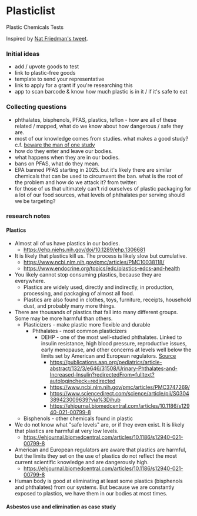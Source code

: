 # Plasticlist

Plastic Chemicals Tests

Inspired by [Nat Friedman's tweet](https://twitter.com/natfriedman/status/1789287484515659896).

### Initial ideas
- add / upvote goods to test
- link to plastic-free goods
- template to send your representative
- link to apply for a grant if you're researching this
- app to scan barcode & know how much plastic is in it / if it's safe to eat

### Collecting questions
- phthalates, bisphenols, PFAS, plastics, teflon - how are all of these related / mapped, what do we know about how dangerous / safe they are.
- most of our knowledge comes from studies. what makes a good study? c.f. [beware the man of one study](https://slatestarcodex.com/2014/12/12/beware-the-man-of-one-study/)
- how do they enter and leave our bodies.
- what happens when they are in our bodies.
- bans on PFAS, what do they mean.
- EPA banned PFAS starting in 2025. but it's likely there are similar chemicals that can be used to circumvent the ban. what is the root of the problem and how do we attack it?
from twitter:
- for those of us that ultimately can't rid ourselves of plastic packaging for a lot of our food sources, what levels of phthalates per serving should we be targeting?

### research notes

#### Plastics

- Almost all of us have plastics in our bodies.
  - https://ehp.niehs.nih.gov/doi/10.1289/ehp.1306681
- It is likely that plastics kill us. The process is likely slow but cumulative.
  - https://www.ncbi.nlm.nih.gov/pmc/articles/PMC10038118/
  - https://www.endocrine.org/topics/edc/plastics-edcs-and-health
- You likely cannot stop consuming plastics, because they are everywhere.
  - Plastics are widely used, directly and indirectly, in production, processing, and packaging of almost all food.
  - Plastics are also found in clothes, toys, furniture, receipts, household dust, and probably many more things.
- There are thousands of plastics that fall into many different groups. Some may be more harmful than others.
  - Plasticizers - make plastic more flexible and durable
    - Phthalates - most common plasticizers
      - DEHP - one of the most well-studied phthalates. Linked to insulin resistance, high blood pressure, reproductive issues, early menopause, and other concerns at levels well below the limits set by American and European regulators. [Source](https://www.consumerreports.org/health/food-contaminants/the-plastic-chemicals-hiding-in-your-food-a7358224781/)
        - https://publications.aap.org/pediatrics/article-abstract/132/3/e646/31508/Urinary-Phthalates-and-Increased-Insulin?redirectedFrom=fulltext?autologincheck=redirected
        - https://www.ncbi.nlm.nih.gov/pmc/articles/PMC3747269/
        - https://www.sciencedirect.com/science/article/pii/S0304389423009639?via%3Dihub
        - https://ehjournal.biomedcentral.com/articles/10.1186/s12940-021-00799-8
  - Bisphenols - other chemicals found in plastic
- We do not know what "safe levels" are, or if they even exist. It is likely that plastics are harmful at very low levels.
  - https://ehjournal.biomedcentral.com/articles/10.1186/s12940-021-00799-8
- American and European regulators are aware that plastics are harmful, but the limits they set on the use of plastics do not reflect the most current scientific knowledge and are dangerously high.
  - https://ehjournal.biomedcentral.com/articles/10.1186/s12940-021-00799-8
- Human body is good at eliminating at least some plastics (bisphenols and phthalates) from our systems. But because we are constantly exposed to plastics, we have them in our bodies at most times.

#### Asbestos use and elimination as case study




